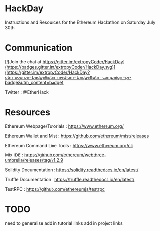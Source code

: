 # HackDay

Instructions and Resources for the Ethereum Hackathon on Saturday July 30th



# Communication
[![Join the chat at https://gitter.im/extropyCoder/HackDay](https://badges.gitter.im/extropyCoder/HackDay.svg)](https://gitter.im/extropyCoder/HackDay?utm_source=badge&utm_medium=badge&utm_campaign=pr-badge&utm_content=badge)

Twitter  :  @EtherHack



# Resources

Ethereum Webpage/Tutorials   :  https://www.ethereum.org/

Ethereum Wallet and Mist     :  https://github.com/ethereum/mist/releases

Ethereum Command Line Tools  :  https://www.ethereum.org/cli

Mix IDE                      :  https://github.com/ethereum/webthree-umbrella/releases/tag/v1.2.9

Solidity Documentation       : https://solidity.readthedocs.io/en/latest/     



Truffle Documentation        : https://truffle.readthedocs.io/en/latest/

TestRPC                      : https://github.com/ethereumjs/testrpc  






# TODO
need to generalise
add in tutorial links
add in project links

